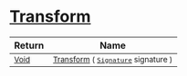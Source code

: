 # [Transform](./RelativeScale-100663815.md)



| Return | Name | 
| --- | --- | 
| <sub>[Void](https://docs.microsoft.com/en-us/dotnet/api/System.Void)</sub>| <sub>[Transform](./RelativeScale-100663815.md) ( [`Signature`](./../../../../Signature.md) signature )</sub>| <br>


